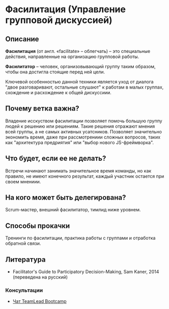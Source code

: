 # Фасилитация (Управление групповой дискуссией)
## Описание
**Фасилитация** (от англ. «facilitate» – облегчать) – это специальные действия, направленные на организацию групповой работы. 

**Фасилитатор** – человек, организовывающий группу таким образом, чтобы она достигла стоящие перед ней цели.

Ключевой особенностью данной техники является уход от диалога "двое разговаривают, остальные слушают" к работам в малых группах, схождение и расхождение к общей дискуссиии.     

## Почему ветка важна?
Владение исскуством фасилитации позволяет помочь большую группу людей к решению или решениям. Такие решения отражают мнения всей группы, а не самых активных усатсников. 
Позволяет значительно экономить время, даже при рассмотрениии сложных вопросов, таких как "архитектура предриятия" или "выбор нового JS-фреймворка". 

## Что будет, если ее не делать?
Встречи начинают занимать значительное время команды, но как правило, не имеют конечного результат, каждый участник остается при своем мнениии.

## На кого может быть делегирована?
Scrum-мастер, внешний фасилитатор, тимлид ниже уровнем.

## Способы прокачки
Тренинги по фасилитации, практика работы с группами и отработка обратной связи.

## Литература
 - Facilitator's Guide to Participatory Decision-Making, Sam Kaner, 2014 (переведена на русский)

### Консультации
- [Чат TeamLead Bootcamp](https://t.me/teamlead_bootcamp)
